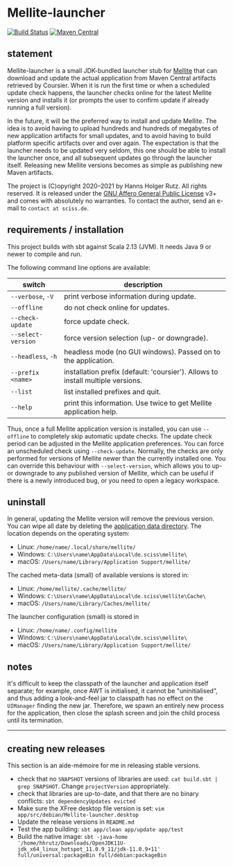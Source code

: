 # Mellite-launcher

[![Build Status](https://travis-ci.org/Sciss/Mellite-launcher.svg?branch=main)](https://travis-ci.org/Sciss/Mellite-launcher)
[![Maven Central](https://maven-badges.herokuapp.com/maven-central/de.sciss/mellite-launcher_2.13/badge.svg)](https://maven-badges.herokuapp.com/maven-central/de.sciss/mellite-launcher_2.13)

## statement

Mellite-launcher is a small JDK-bundled launcher stub for
[Mellite](https://github.com/Sciss/Mellite) that can download and update the actual application from
Maven Central artifacts retrieved by Coursier. When it is run the first time or when a scheduled update check
happens, the launcher checks online for the latest Mellite version and installs it (or prompts the user to confirm
update if already running a full version).

In the future, it will be the preferred way to install and update
Mellite. The idea is to avoid having to upload hundreds and hundreds
of megabytes of new application artifacts for small updates, and to avoid having to build platform specific
artifacts over and over again. The expectation is that the launcher needs to be updated very seldom, this one should 
be able to install the launcher once, and all subsequent  updates go through the launcher itself. Releasing new 
Mellite versions becomes as simple as publishing new Maven artifacts.

The project is (C)opyright 2020–2021 by Hanns Holger Rutz. All rights reserved.
It is released under 
the [GNU Affero General Public License](https://git.iem.at/sciss/Mellite-launcher/raw/main/LICENSE) v3+ 
and comes with absolutely no warranties. To contact the author, send an e-mail to `contact at sciss.de`.

## requirements / installation

This project builds with sbt against Scala 2.13 (JVM). It needs Java 9 or newer to compile and run.

The following command line options are available:

| switch | description |
| ------ | ----------- |
|`--verbose`, `-V` |print verbose information during update.|
|`--offline`       |do not check online for updates.|
|`--check-update`  |force update check.|
|`--select-version`|force version selection (up- or downgrade).|
|`--headless`, `-h`|headless mode (no GUI windows). Passed on to the application.|
|`--prefix <name>` |installation prefix (default: 'coursier'). Allows to install multiple versions.
|`--list`          |list installed prefixes and quit.
|`--help`          |print this information. Use twice to get Mellite application help.|

Thus, once a full Mellite application version is installed, you can
use `--offline` to completely skip automatic update checks. The update
check period can be adjusted in the Mellite application preferences.
You can force an unscheduled check using `--check-update`. Normally, the
checks are only performed for versions of Mellite newer than the currently
installed one. You can override this behaviour with `--select-version`,
which allows you to up- or downgrade to any published version of Mellite,
which can be useful if there is a newly introduced bug, or you need to open
a legacy workspace.

## uninstall

In general, updating the Mellite version will remove the previous version. You can wipe all date
by deleting the [application data directory](https://github.com/harawata/appdirs). The location depends on
the operating system:

- Linux: `/home/name/.local/share/mellite/`
- Windows: `C:\Users\name\AppData\Local\de.sciss\mellite\`
- macOS: `/Users/name/Library/Application Support/mellite/`

The cached meta-data (small) of available versions is stored in:

- Linux: `/home/mellite/.cache/mellite/`
- Windows: `C:\Users\name\AppData\Local\de.sciss\mellite\Cache\`
- macOS: `/Users/name/Library/Caches/mellite/`

The launcher configuration (small) is stored in

- Linux: `/home/name/.config/mellite`
- Windows: `C:\Users\name\AppData\Local\de.sciss\mellite\`
- macOS: `/Users/name/Library/Application Support/mellite/`

## notes

It's difficult to keep the classpath of the launcher and application itself separate; for example, once
AWT is initialised, it cannot be "uninitialised", and thus adding a look-and-feel jar to classpath has no
effect on the `UIManager` finding the new jar. Therefore, we spawn an entirely new process for the application,
then close the splash screen and join the child process until its termination.

-----

## creating new releases

This section is an aide-mémoire for me in releasing stable versions.

- check that no `SNAPSHOT` versions of libraries are used: `cat build.sbt | grep SNAPSHOT`.
   Change `projectVersion` appropriately.
- check that libraries are up-to-date, and that there are no binary conflicts:
   `sbt dependencyUpdates evicted`
- Make sure the XFree desktop file version is set:
   `vim app/src/debian/Mellite-launcher.desktop`
- Update the release versions in `README.md`
- Test the app building: `sbt app/clean app/update app/test`
- Build the native image:
    `sbt -java-home '/home/hhrutz/Downloads/OpenJDK11U-jdk_x64_linux_hotspot_11.0.9_11/jdk-11.0.9+11' full/universal:packageBin full/debian:packageBin`
  
